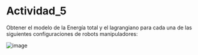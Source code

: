 # Actividad_5

Obtener el modelo de la Energía total y el lagrangiano para cada una de las siguientes configuraciones de robots manipuladores: 

![image](https://github.com/AIF31/Actividad_5/assets/127231224/8eafcf51-437c-4cfb-b4a4-396b41275b29)
